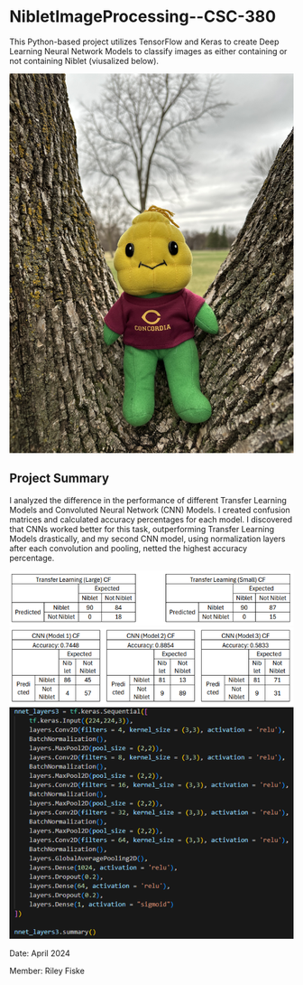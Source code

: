 # NibletImageProcessing--CSC-380

This Python-based project utilizes TensorFlow and Keras to create Deep Learning Neural Network Models to classify images as either containing or not containing Niblet (viusalized below).

![Niblet](data_fiske_orig/niblet/20240416_193307246_iOS.jpg)

## Project Summary

I analyzed the difference in the performance of different Transfer Learning Models and Convoluted Neural Network (CNN) Models. I created confusion matrices and calculated accuracy percentages for each model. I discovered that CNNs worked better for this task, outperforming Transfer Learning Models drastically, and my second CNN model, using normalization layers after each convolution and pooling, netted the highest accuracy percentage.

![Transfer Learning CF](readme_imgs/transferlearning.png)
![CNN CF](readme_imgs/cnn.png)
![CNN Code](readme_imgs/model.png)

Date: April 2024

Member: Riley Fiske
